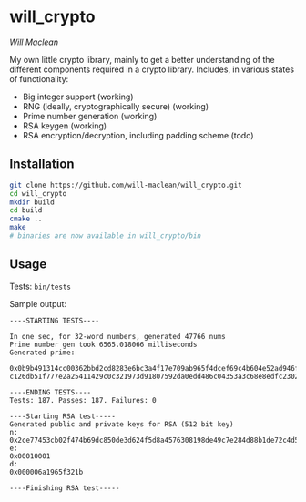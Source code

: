 # will\_crypto
_Will Maclean_

My own little crypto library, mainly to get a better understanding of the
different components required in a crypto library. Includes, in various states
of functionality:
- Big integer support (working)
- RNG (ideally, cryptographically secure) (working)
- Prime number generation (working)
- RSA keygen (working)
- RSA encryption/decryption, including padding scheme (todo)

## Installation
```bash
git clone https://github.com/will-maclean/will_crypto.git
cd will_crypto
mkdir build
cd build
cmake ..
make
# binaries are now available in will_crypto/bin
```

## Usage
Tests: `bin/tests`

Sample output:
```
----STARTING TESTS----

In one sec, for 32-word numbers, generated 47766 nums
Prime number gen took 6565.018066 milliseconds
Generated prime:

0x0b9b491314cc00362bbd2cd8283e6bc3a4f17e709ab965f4dcef69c4b604e52ad946fae931aa25d0508059b6ffc44e4f3eae05219973c1df89e87e755fb74ec1c51463582abce876266c8c38c694f8ebf05b6ec1d3dab1a100
c126db51f777e2a25411429c0c321973d91807592da0edd486c04353a3c68e8edfc23027248d53

----ENDING TESTS----
Tests: 187. Passes: 187. Failures: 0

----Starting RSA test-----
Generated public and private keys for RSA (512 bit key)
n:
0x2ce77453cb02f474b69dc850de3d624f5d8a4576308198de49c7e284d88b1de72c4d5ad3d21bc85a330b19abc186198440cf4bb42c84270f2606eaa1c810d77d
e:
0x00010001
d:
0x000006a1965f321b

----Finishing RSA test-----
```
